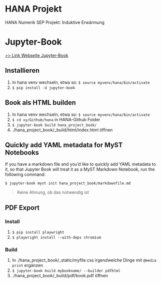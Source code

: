 # HANA Projekt
HANA Numerik SEP Projekt: Induktive Erwärmung

# Jupyter-Book 
[>> Link Webseite Jupyter-Book](https://jupyterbook.org/en/stable/start/overview.html)

## Installieren
1. In hana venv wechseln, etwa so: `$ source myvenv/hana/bin/activate`
2. `$ pip install -U jupyter-book`

## Book als HTML builden
1. In hana venv wechseln, etwa so: `$ source myvenv/hana/bin/activate`
2. `$ cd xy/Github/hana` in HANA-Github Folder
3. `$ jupyter-book build hana_project_book/`
4. ./hana_project_book/_build/html/index.html öffnen


## Quickly add YAML metadata for MyST Notebooks
If you have a markdown file and you’d like to quickly add YAML metadata to it, so that Jupyter Book will treat it as a MyST Markdown Notebook, run the following command:

`$ jupyter-book myst init hana_project_book/markdownfile.md`

> Keine Ahnung, ob das notwendig ist

## PDF Export
### Install
1. `$ pip install playwright`
2. `$ playwright install --with-deps chromium`

### Build
1. In ./hana_project_book/_static/myfile.css irgendwelche Dinge mit `@media print` ergänzen
2. `$ jupyter-book build mybookname/ --builder pdfhtml`
3. ./hana_project_book/_build/pdf/book.pdf öffnen
